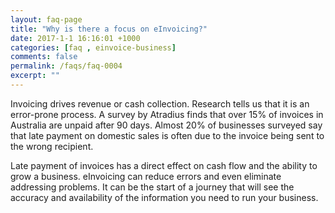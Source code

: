 ```yaml
---
layout: faq-page
title: "Why is there a focus on eInvoicing?"
date: 2017-1-1 16:16:01 +1000
categories: [faq , einvoice-business]
comments: false
permalink: /faqs/faq-0004
excerpt: ""
---
```

Invoicing drives revenue or cash collection. Research tells us that it is an error-prone process. A survey by Atradius finds that over 15% of invoices in Australia are unpaid after 90 days. Almost 20% of businesses surveyed say that late payment on domestic sales is often due to the invoice being sent to the wrong recipient.

Late payment of invoices has a direct effect on cash flow and the ability to grow a business. eInvoicing can reduce errors and even eliminate addressing problems. It can be the start of a journey that will see the accuracy and availability of the information you need to run your business.
